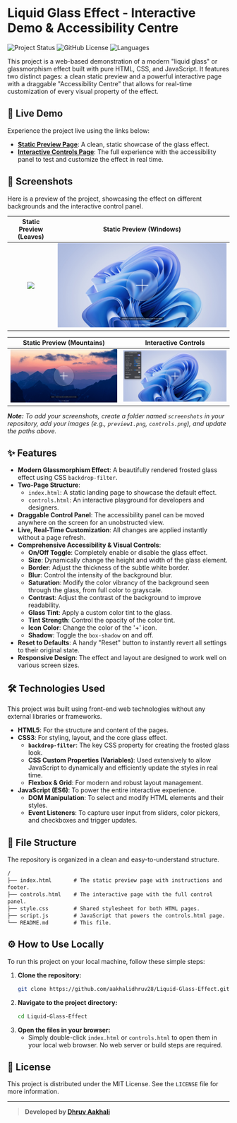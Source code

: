 # Liquid Glass Effect - Interactive Demo & Accessibility Centre

![Project Status](https://img.shields.io/badge/status-complete-green) ![GitHub License](https://img.shields.io/badge/license-MIT-blue) ![Languages](https://img.shields.io/badge/made%20with-HTML%2C%20CSS%2C%20JS-brightgreen)

This project is a web-based demonstration of a modern "liquid glass" or glassmorphism effect built with pure HTML, CSS, and JavaScript. It features two distinct pages: a clean static preview and a powerful interactive page with a draggable "Accessibility Centre" that allows for real-time customization of every visual property of the effect.

## 🚀 Live Demo

Experience the project live using the links below:

*   **[Static Preview Page](https://aakhalidhruv28.github.io/Liquid-Glass-Effect/index.html)**: A clean, static showcase of the glass effect.
*   **[Interactive Controls Page](https://aakhalidhruv28.github.io/Liquid-Glass-Effect/controls.html)**: The full experience with the accessibility panel to test and customize the effect in real time.

## 📸 Screenshots

Here is a preview of the project, showcasing the effect on different backgrounds and the interactive control panel.

| Static Preview (Leaves) | Static Preview (Windows) |
| :---: | :---: |
| <img src="./leaves_screenshot.png"> | <img src="./windows_screenshot.png"> |

| Static Preview (Mountains) | Interactive Controls |
| :---: | :---: |
| <img src="./mountains_screenshot.png"> | <img src="./controls_screenshot.png"> |

***Note:*** *To add your screenshots, create a folder named `screenshots` in your repository, add your images (e.g., `preview1.png`, `controls.png`), and update the paths above.*

## ✨ Features

*   **Modern Glassmorphism Effect**: A beautifully rendered frosted glass effect using CSS `backdrop-filter`.
*   **Two-Page Structure**:
    *   `index.html`: A static landing page to showcase the default effect.
    *   `controls.html`: An interactive playground for developers and designers.
*   **Draggable Control Panel**: The accessibility panel can be moved anywhere on the screen for an unobstructed view.
*   **Live, Real-Time Customization**: All changes are applied instantly without a page refresh.
*   **Comprehensive Accessibility & Visual Controls**:
    *   **On/Off Toggle**: Completely enable or disable the glass effect.
    *   **Size**: Dynamically change the height and width of the glass element.
    *   **Border**: Adjust the thickness of the subtle white border.
    *   **Blur**: Control the intensity of the background blur.
    *   **Saturation**: Modify the color vibrancy of the background seen through the glass, from full color to grayscale.
    *   **Contrast**: Adjust the contrast of the background to improve readability.
    *   **Glass Tint**: Apply a custom color tint to the glass.
    *   **Tint Strength**: Control the opacity of the color tint.
    *   **Icon Color**: Change the color of the '+' icon.
    *   **Shadow**: Toggle the `box-shadow` on and off.
*   **Reset to Defaults**: A handy "Reset" button to instantly revert all settings to their original state.
*   **Responsive Design**: The effect and layout are designed to work well on various screen sizes.

## 🛠️ Technologies Used

This project was built using front-end web technologies without any external libraries or frameworks.

*   **HTML5**: For the structure and content of the pages.
*   **CSS3**: For styling, layout, and the core glass effect.
    *   **`backdrop-filter`**: The key CSS property for creating the frosted glass look.
    *   **CSS Custom Properties (Variables)**: Used extensively to allow JavaScript to dynamically and efficiently update the styles in real time.
    *   **Flexbox & Grid**: For modern and robust layout management.
*   **JavaScript (ES6)**: To power the entire interactive experience.
    *   **DOM Manipulation**: To select and modify HTML elements and their styles.
    *   **Event Listeners**: To capture user input from sliders, color pickers, and checkboxes and trigger updates.

## 📁 File Structure

The repository is organized in a clean and easy-to-understand structure.

```
/
├── index.html       # The static preview page with instructions and footer.
├── controls.html    # The interactive page with the full control panel.
├── style.css        # Shared stylesheet for both HTML pages.
├── script.js        # JavaScript that powers the controls.html page.
└── README.md        # This file.
```

## ⚙️ How to Use Locally

To run this project on your local machine, follow these simple steps:

1.  **Clone the repository:**
    ```sh
    git clone https://github.com/aakhalidhruv28/Liquid-Glass-Effect.git
    ```
2.  **Navigate to the project directory:**
    ```sh
    cd Liquid-Glass-Effect
    ```
3.  **Open the files in your browser:**
    *   Simply double-click `index.html` or `controls.html` to open them in your local web browser. No web server or build steps are required.

## 📄 License

This project is distributed under the MIT License. See the `LICENSE` file for more information.

---

> **Developed by [Dhruv Aakhali](https://github.com/aakhalidhruv28/)**
